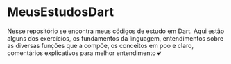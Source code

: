 # MeusEstudosDart
 
Nesse repositório se encontra meus códigos de estudo em Dart. Aqui estão alguns dos exercícios, os fundamentos da linguagem, entendimentos sobre as diversas funções que a compõe, os conceitos em poo e claro, comentários explicativos para melhor entendimento 💕
